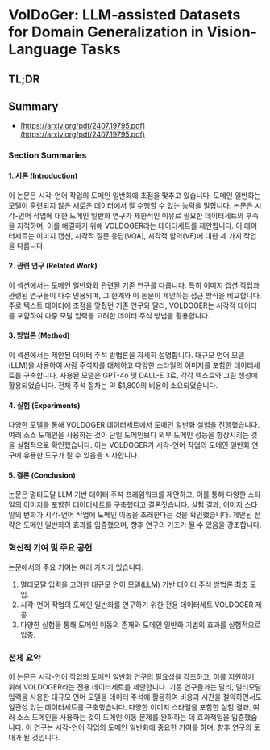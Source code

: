 # VolDoGer: LLM-assisted Datasets for Domain Generalization in Vision-Language Tasks
## TL;DR
## Summary
- [https://arxiv.org/pdf/2407.19795.pdf](https://arxiv.org/pdf/2407.19795.pdf)

### Section Summaries

#### 1. 서론 (Introduction)
이 논문은 시각-언어 작업의 도메인 일반화에 초점을 맞추고 있습니다. 도메인 일반화는 모델이 훈련되지 않은 새로운 데이터에서 잘 수행할 수 있는 능력을 말합니다. 논문은 시각-언어 작업에 대한 도메인 일반화 연구가 제한적인 이유로 필요한 데이터세트의 부족을 지적하며, 이를 해결하기 위해 VOLDOGER라는 데이터세트를 제안합니다. 이 데이터세트는 이미지 캡션, 시각적 질문 응답(VQA), 시각적 함의(VE)에 대한 세 가지 작업을 다룹니다.

#### 2. 관련 연구 (Related Work)
이 섹션에서는 도메인 일반화와 관련된 기존 연구를 다룹니다. 특히 이미지 캡션 작업과 관련된 연구들이 다수 인용되며, 그 한계와 이 논문이 제안하는 접근 방식을 비교합니다. 주로 텍스트 데이터에 초점을 맞췄던 기존 연구와 달리, VOLDOGER는 시각적 데이터를 포함하여 다중 모달 입력을 고려한 데이터 주석 방법을 활용합니다.

#### 3. 방법론 (Method)
이 섹션에서는 제안된 데이터 주석 방법론을 자세히 설명합니다. 대규모 언어 모델(LLM)을 사용하여 사람 주석자를 대체하고 다양한 스타일의 이미지를 포함한 데이터세트를 구축합니다. 사용된 모델은 GPT-4o 및 DALL-E 3로, 각각 텍스트와 그림 생성에 활용되었습니다. 전체 주석 절차는 약 $1,800의 비용이 소요되었습니다.

#### 4. 실험 (Experiments)
다양한 모델을 통해 VOLDOGER 데이터세트에서 도메인 일반화 실험을 진행했습니다. 여러 소스 도메인을 사용하는 것이 단일 도메인보다 외부 도메인 성능을 향상시키는 것을 실험적으로 확인했습니다. 이는 VOLDOGER가 시각-언어 작업의 도메인 일반화 연구에 유용한 도구가 될 수 있음을 시사합니다.

#### 5. 결론 (Conclusion)
논문은 멀티모달 LLM 기반 데이터 주석 프레임워크를 제안하고, 이를 통해 다양한 스타일의 이미지를 포함한 데이터세트를 구축했다고 결론짓습니다. 실험 결과, 이미지 스타일의 변화가 시각-언어 작업에 도메인 이동을 초래한다는 것을 확인했습니다. 제안된 전략은 도메인 일반화의 효과를 입증했으며, 향후 연구의 기초가 될 수 있음을 강조합니다.

### 혁신적 기여 및 주요 공헌
논문에서의 주요 기여는 여러 가지가 있습니다:
1. 멀티모달 입력을 고려한 대규모 언어 모델(LLM) 기반 데이터 주석 방법론 최초 도입.
2. 시각-언어 작업의 도메인 일반화를 연구하기 위한 전용 데이터세트 VOLDOGER 제공.
3. 다양한 실험을 통해 도메인 이동의 존재와 도메인 일반화 기법의 효과를 실험적으로 입증.

### 전체 요약
이 논문은 시각-언어 작업의 도메인 일반화 연구의 필요성을 강조하고, 이를 지원하기 위해 VOLDOGER라는 전용 데이터세트를 제안합니다. 기존 연구들과는 달리, 멀티모달 입력을 사용한 대규모 언어 모델을 데이터 주석에 활용하여 비용과 시간을 절약하면서도 일관성 있는 데이터세트를 구축했습니다. 다양한 이미지 스타일을 포함한 실험 결과, 여러 소스 도메인을 사용하는 것이 도메인 이동 문제를 완화하는 데 효과적임을 입증했습니다. 이 연구는 시각-언어 작업의 도메인 일반화에 중요한 기여를 하며, 향후 연구의 토대가 될 것입니다.